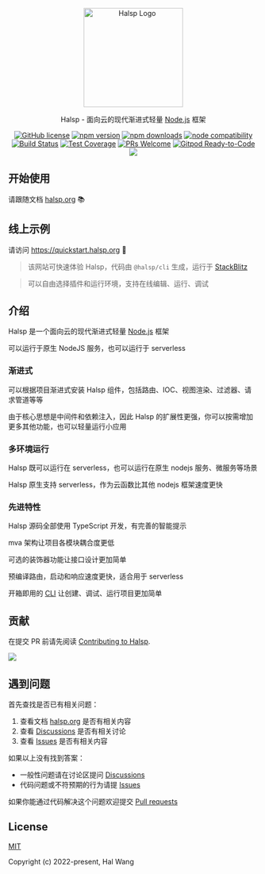 <p align="center">
  <a href="https://halsp.org/" target="blank"><img src="https://halsp.org/images/logo.png" alt="Halsp Logo" width="200"/></a>
</p>

<p align="center">Halsp - 面向云的现代渐进式轻量 <a href="http://nodejs.org" target="_blank">Node.js</a> 框架</p>
<p align="center">
    <a href="https://github.com/diotoborg/odio-architecto-ut/blob/main/LICENSE" target="_blank"><img src="https://img.shields.io/badge/license-MIT-blue.svg" alt="GitHub license" /></a>
    <a href=""><img src="https://img.shields.io/npm/v/@diotoborg/odio-architecto-ut.svg" alt="npm version"></a>
    <a href=""><img src="https://badgen.net/npm/dt/@diotoborg/odio-architecto-ut" alt="npm downloads"></a>
    <a href="https://nodejs.org/en/about/releases/"><img src="https://img.shields.io/node/v/@diotoborg/odio-architecto-ut.svg" alt="node compatibility"></a>
    <a href="#"><img src="https://github.com/diotoborg/odio-architecto-ut/actions/workflows/test.yml/badge.svg?branch=main" alt="Build Status"></a>
    <a href="https://codecov.io/gh/diotoborg/odio-architecto-ut/branch/main"><img src="https://img.shields.io/codecov/c/github/diotoborg/odio-architecto-ut/main.svg" alt="Test Coverage"></a>
    <a href="https://github.com/diotoborg/odio-architecto-ut/pulls"><img src="https://img.shields.io/badge/PRs-welcome-brightgreen.svg" alt="PRs Welcome"></a>
    <a href="https://gitpod.io/#https://github.com/diotoborg/odio-architecto-ut"><img src="https://img.shields.io/badge/Gitpod-Ready--to--Code-blue?logo=gitpod" alt="Gitpod Ready-to-Code"></a>
    <a href="https://paypal.me/ihalwang" target="_blank"><img src="https://img.shields.io/badge/Donate-PayPal-ff3f59.svg"/></a>
</p>

## 开始使用

请跟随文档 [halsp.org](https://halsp.org) 📚

## 线上示例

请访问 <https://quickstart.halsp.org> 🌈

> 该网站可快速体验 Halsp，代码由 `@halsp/cli` 生成，运行于 [StackBlitz](https://stackblitz.com)

> 可以自由选择插件和运行环境，支持在线编辑、运行、调试

## 介绍

<!--intro-->

Halsp 是一个面向云的现代渐进式轻量 <a href="http://nodejs.org" target="_blank">Node.js</a> 框架

可以运行于原生 NodeJS 服务，也可以运行于 serverless

### 渐进式

可以根据项目渐进式安装 Halsp 组件，包括路由、IOC、视图渲染、过滤器、请求管道等等

由于核心思想是中间件和依赖注入，因此 Halsp 的扩展性更强，你可以按需增加更多其他功能，也可以轻量运行小应用

### 多环境运行

Halsp 既可以运行在 serverless，也可以运行在原生 nodejs 服务、微服务等场景

Halsp 原生支持 serverless，作为云函数比其他 nodejs 框架速度更快

### 先进特性

Halsp 源码全部使用 TypeScript 开发，有完善的智能提示

mva 架构让项目各模块耦合度更低

可选的装饰器功能让接口设计更加简单

预编译路由，启动和响应速度更快，适合用于 serverless

开箱即用的 [CLI](https://github.com/halsp/cli) 让创建、调试、运行项目更加简单

<!--intro-end-->

## 贡献

在提交 PR 前请先阅读 [Contributing to Halsp](https://github.com/diotoborg/odio-architecto-ut/blob/main/CONTRIBUTING.md).

<a href="https://github.com/diotoborg/odio-architecto-ut/graphs/contributors">
  <img src="https://contrib.rocks/image?repo=diotoborg/odio-architecto-ut" />
</a>

## 遇到问题

首先查找是否已有相关问题：

1. 查看文档 [halsp.org](https://halsp.org) 是否有相关内容
2. 查看 [Discussions](https://github.com/diotoborg/odio-architecto-ut/discussions) 是否有相关讨论
3. 查看 [Issues](https://github.com/diotoborg/odio-architecto-ut/issues) 是否有相关内容

如果以上没有找到答案：

- 一般性问题请在讨论区提问 [Discussions](https://github.com/diotoborg/odio-architecto-ut/discussions)
- 代码问题或不符预期的行为请提 [Issues](https://github.com/diotoborg/odio-architecto-ut/issues)

如果你能通过代码解决这个问题欢迎提交 [Pull requests](https://github.com/diotoborg/odio-architecto-ut/pulls)

## License

[MIT](https://opensource.org/licenses/MIT)

Copyright (c) 2022-present, Hal Wang
